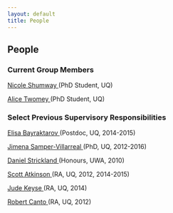 ```yaml
---
layout: default
title: People
---
```


## People  

### Current Group Members 
<a href ="https://sees.uq.edu.au/profile/4554/nicole-shumway" target="_blank">Nicole Shumway </a>  (PhD Student, UQ)

<a href ="https://www.linkedin.com/in/alice-twomey-55378038/" target="_blank">Alice Twomey </a>   (PhD Student, UQ)

### Select Previous Supervisory Responsibilities 

<a href ="http://possinghamlab.org/people-new/all-lab-members/553-elisa-bayraktarov.html">Elisa Bayraktarov </a> (Postdoc, UQ, 2014-2015)

<a href ="http://www.cimar.ucr.ac.cr/en/staff/scientists/jimena-samper-villarreal,-phd.html" target="_blank">Jimena Samper-Villarreal </a> (PhD, UQ, 2012-2016)

<a href ="http://www.web.uwa.edu.au/__data/assets/pdf_file/0011/1637552/Strickland_2010.pdf">Daniel Strickland </a> (Honours, UWA, 2010)

<a href ="http://possinghamlab.org/people-new/all-lab-members/567-scott-atkinson.html">Scott Atkinson </a> (RA, UQ, 2012, 2014-2015)

<a href ="https://uq.academia.edu/JudeKeyse">Jude Keyse </a> (RA, UQ, 2014)

<a href ="https://sees.uq.edu.au/profile/1002/robert-canto">Robert Canto </a> (RA, UQ, 2012)
